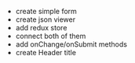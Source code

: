 - create simple form
- create json viewer
- add redux store
- connect both of them
- add onChange/onSubmit methods
- create Header title